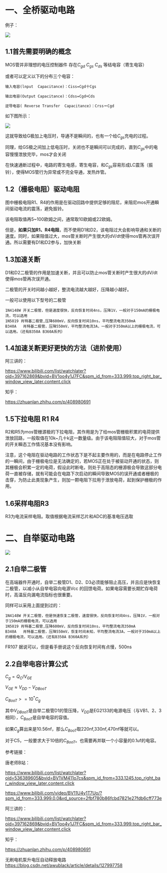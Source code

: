 # 一、全桥驱动电路

例子：

<image src="img/mos.png">

## 1.1首先需要明确的概念

MOS管并非理想的电压控制器件
存在$C_{gd}$ $C_{gs}$ $C_{ds}$ 等结电容（寄生电容）

或者可以定义以下的分布三个电容：

    输入电容(lnput  Capacitance)：Ciss=Cgd十Cgs

    输出电容(Output Capacitance)：Cdss=Cgd+Cds

    逆导电容( Reverse Transfer  Capacitance)：Crss＝Cgd

如下图所示：

<image src="img/mos等效电路.png">

这就导致给G极加上电压时，导通不是瞬间的，也有一个给$C_{gs}$充电的过程。

同理，给GS极之间加上低电压时，关闭也不是瞬间可以完成的，直到$C_{gs}$中的电容慢慢泄放完毕，mos才会关闭

在快速通断过程中，电路的寄生电感，寄生电容，和$C_{gs}$容易形成LC震荡（振铃），使得MOS管行为异常或不完全导通，发热炸管。

## 1.2（栅极电阻）驱动电阻

图中栅极电阻R1、R4的作用是在驱动回路中提供足够的阻尼，来阻尼mos开通瞬间驱动电流的震荡，避免振铃。

该电阻取值再5~100欧姆之间，通常取10欧姆或22欧姆。

但是，**如果只加R1、R4电阻**，而不使用D1和D2，该电阻过大会影响导通和关断的速度。同时，如果阻值过大，mos管关断时产生很大的dV/dt使得mos管再次误开通。所以需要有D1和D2参与，加快关断

## 1.3加速关断
D1和D2二极管的作用是加速关断，并且可以防止mos管关断时产生很大的dV/dt使得mos管再次误开通。

二极管的开关时间越小越好，整流电流越大越好，压降越小越好。


一般可以使用以下型号的二极管

    1N4148W 开关二极管，但是速度很快，反向恢复时间4ns，压降1V，一般对于150mA的栅极电流，可以选用
    1N5819 肖特基二极管,压降600mV，反向恢复时间10ns，平均整流电流350mA
    B340A   肖特基二极管，压降550mV，平均整流电流3A，一般对于350mA以上的栅极电流，可以选用。（还有B350A B360A系列）

## 1.4加速关断更好更快的方法（进阶使用）

阿三讲的：

https://www.bilibili.com/list/watchlater?oid=397162869&bvid=BV1oo4y1J7FC&spm_id_from=333.999.top_right_bar_window_view_later.content.click

知乎：

https://zhuanlan.zhihu.com/p/408980691



## 1.5下拉电阻 R1 R4
R2和R5为mos管栅源极的下拉电阻，其作用是为了给mos管栅极积累的电荷提供泄放回路，一般取值在10k~几十k这一数量级。由于该电阻阻值较大，对于mos管的开关瞬态工作情况基本没有影响。

注意，这个电阻在驱动电路的工作状态下是不起主要作用的，而是在电路停止工作的一瞬间，由于栅极电位是无法确定的，若MOS正在处于被驱动开通的状态，则其栅极会积累一定的电荷，假设此时断电，则处于高阻态的栅源极会导致这部分电荷一直被存储，就有可能会在电路下次启动的瞬间导致MOS的误开通或者栅极的击穿，为防止此类现象产生，则加一颗电阻下拉用于泄放电荷，起到保护栅极的作用。

## 1.6采样电阻R3

R3为电流采样电阻。取值根据电流采样芯片和ADC的基准电压选取

# 二、自举驱动电路

<image src="img/EG2133.png">

## 2.1自举二极管

在高端器件开通时，自举二极管D1、D2、D3必须能够阻止高压，并且应是快恢复二极管，以减小从自举电容向电源Vcc 的回馈电荷。如果电容需要长期贮存电荷时，高温反向漏电流指标也很重要。

同样可以采用上面提到过的：

    1N4148W 开关二极管，但是快速恢复二极管，速度很快，反向恢复时间4ns，压降1V，一般对于150mA的栅极电流，可以选用
    1N5819 肖特基二极管,压降600mV，反向恢复时间10ns，平均整流电流350mA
    B340A   肖特基二极管，压降550mV，恢复时间未知，平均整流电流3A，一般对于350mA以上的栅极电流，可以选用。（还有B350A B360A系列）

FR107 据说可以，但是看手册说这个反向恢复时间有点慢，500ns

## 2.2自举电容计算公式

$C_g = Q_C/V_{GE}$

$V_{GE} ≈ V_{DD}-V_{DBooT}$

$C_{BooT} >= 10^* C_g$

其中$V_{DBooT}$是自举二极管D1的管压降，$V_{DD}$是EG2133的电源电压（与VB1、2、3相同），$C_{BooT}$是自举电容的容值。

如果$C_g$算出来是10.56nf，那么$C_{BooT}$取220nf,330nf,470nf等就可以。

对于C5，一般要求大于10倍的$C_{BooT}$。也需要再并联一个小容量的0.1uf的电容。

参考链接：

唐老师B站：

https://www.bilibili.com/list/watchlater?oid=536389605&bvid=BV1VM411o7cs&spm_id_from=333.1245.top_right_bar_window_view_later.content.click


https://www.bilibili.com/video/BV11U4y1T7Uo/?spm_id_from=333.999.0.0&vd_source=2fbf780b86fcbd7821e27fdb6cff773e

阿三讲的：

https://www.bilibili.com/list/watchlater?oid=397162869&bvid=BV1oo4y1J7FC&spm_id_from=333.999.top_right_bar_window_view_later.content.click

知乎：

https://zhuanlan.zhihu.com/p/408980691


无刷电机泵升电压自动释放电路
https://blog.csdn.net/awublack/article/details/127997758